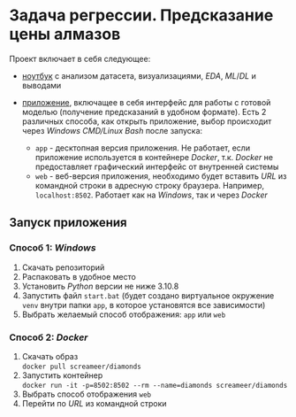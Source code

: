 # Задача регрессии. Предсказание цены алмазов
Проект включает в себя следующее:
* [ноутбук](./notebook/diamonds.ipynb) с анализом датасета, визуализациями, *EDA*, *ML*/*DL* и выводами

* [приложение](./app/), включащее в себя интерфейс для работы с готовой моделью (получение предсказаний в удобном формате). Есть 2 различных способа, как открыть приложение, выбор происходит через *Windows CMD/Linux Bash* после запуска:
    * `app` - десктопная версия приложения. Не работает, если приложение используется в контейнере *Docker*, т.к. *Docker* не предоставляет графический интерфейс от внутренней системы
    * `web` - веб-версия приложения, необходимо будет вставить *URL* из командной строки в адресную строку браузера. Например, `localhost:8502`. Работает как на *Windows*, так и через *Docker*
## Запуск приложения
### Способ 1: *Windows*
1. Скачать репозиторий
2. Распаковать в удобное место
3. Установить *Python* версии не ниже 3.10.8
4. Запустить файл `start.bat` (будет создано виртуальное окружение `venv` внутри папки `app`, в которое установятся все зависимости)
5. Выбрать желаемый способ отображения: `app`  или `web`
### Способ 2: *Docker*
1. Скачать образ  
    `docker pull screameer/diamonds`
2. Запустить контейнер  
    `docker run -it -p=8502:8502 --rm --name=diamonds screameer/diamonds`
3. Выбрать способ отображения `web`
4. Перейти по *URL* из командной строки